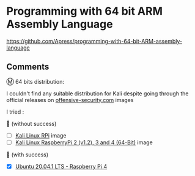 # Programming with 64 bit ARM Assembly Language

https://github.com/Apress/programming-with-64-bit-ARM-assembly-language


## Comments

:m: 64 bits distribution:

I couldn't find any suitable distribution for Kali despite going through the official releases on [offensive-security.com](https://www.offensive-security.com/kali-linux-arm-images) images

I tried : 

:bookmark: (without success)
- [ ] [Kali Linux RPi](https://images.kali.org/arm-images/kali-linux-2020.3a-rpi.img.xz) image
- [ ] [Kali Linux RaspberryPi 2 (v1.2), 3 and 4 (64-Bit)](https://images.kali.org/arm-images/kali-linux-2020.3a-rpi3-nexmon-64.img.xz) image

:bookmark: (with success)
- [x] [Ubuntu 20.04.1 LTS - Raspberry Pi 4](https://ubuntu.com/download/raspberry-pi/thank-you?version=20.04.1&architecture=arm64+raspi)

